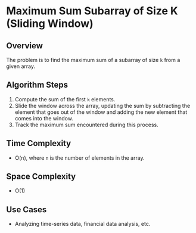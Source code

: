 # Maximum Sum Subarray of Size K (Sliding Window)

## Overview
The problem is to find the maximum sum of a subarray of size `k` from a given array.

## Algorithm Steps
1. Compute the sum of the first `k` elements.
2. Slide the window across the array, updating the sum by subtracting the element that goes out of the window and adding the new element that comes into the window.
3. Track the maximum sum encountered during this process.

## Time Complexity
- O(n), where `n` is the number of elements in the array.

## Space Complexity
- O(1)

## Use Cases
- Analyzing time-series data, financial data analysis, etc.

